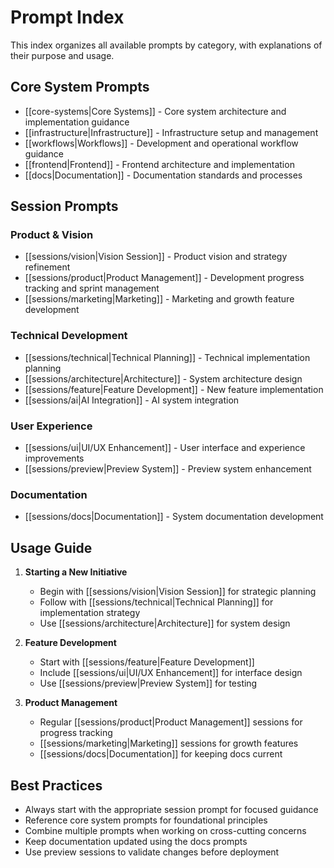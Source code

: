# Prompt Index

This index organizes all available prompts by category, with explanations of their purpose and usage.

## Core System Prompts

- [[core-systems|Core Systems]] - Core system architecture and implementation guidance
- [[infrastructure|Infrastructure]] - Infrastructure setup and management
- [[workflows|Workflows]] - Development and operational workflow guidance
- [[frontend|Frontend]] - Frontend architecture and implementation
- [[docs|Documentation]] - Documentation standards and processes

## Session Prompts

### Product & Vision
- [[sessions/vision|Vision Session]] - Product vision and strategy refinement
- [[sessions/product|Product Management]] - Development progress tracking and sprint management
- [[sessions/marketing|Marketing]] - Marketing and growth feature development

### Technical Development
- [[sessions/technical|Technical Planning]] - Technical implementation planning
- [[sessions/architecture|Architecture]] - System architecture design
- [[sessions/feature|Feature Development]] - New feature implementation
- [[sessions/ai|AI Integration]] - AI system integration

### User Experience
- [[sessions/ui|UI/UX Enhancement]] - User interface and experience improvements
- [[sessions/preview|Preview System]] - Preview system enhancement

### Documentation
- [[sessions/docs|Documentation]] - System documentation development

## Usage Guide

1. **Starting a New Initiative**
   - Begin with [[sessions/vision|Vision Session]] for strategic planning
   - Follow with [[sessions/technical|Technical Planning]] for implementation strategy
   - Use [[sessions/architecture|Architecture]] for system design

2. **Feature Development**
   - Start with [[sessions/feature|Feature Development]]
   - Include [[sessions/ui|UI/UX Enhancement]] for interface design
   - Use [[sessions/preview|Preview System]] for testing

3. **Product Management**
   - Regular [[sessions/product|Product Management]] sessions for progress tracking
   - [[sessions/marketing|Marketing]] sessions for growth features
   - [[sessions/docs|Documentation]] for keeping docs current

## Best Practices

- Always start with the appropriate session prompt for focused guidance
- Reference core system prompts for foundational principles
- Combine multiple prompts when working on cross-cutting concerns
- Keep documentation updated using the docs prompts
- Use preview sessions to validate changes before deployment 